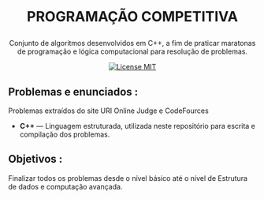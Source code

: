 <h1 align="center">
<br>

PROGRAMAÇÃO COMPETITIVA
</h1>

<p align="center">Conjunto de algoritmos desenvolvidos em C++, a fim de praticar maratonas de programação e lógica computacional para resolução de problemas.</p>

<p align="center">
  <a href="https://opensource.org/licenses/MIT">
    <img src="https://img.shields.io/badge/License-MIT-blue.svg" alt="License MIT">
  </a>
</p>

## Problemas e enunciados :
Problemas extraídos do site URI Online Judge e CodeFources

-  **C++** — Linguagem estruturada, utilizada neste repositório para escrita e compilação dos problemas.

## Objetivos :
Finalizar todos os problemas desde o nível básico até o nível de Estrutura de dados e computação avançada.

